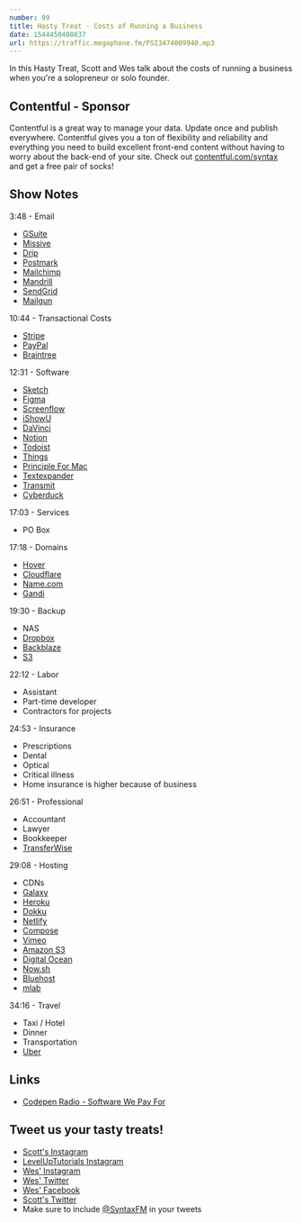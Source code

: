 ```yaml
---
number: 99
title: Hasty Treat - Costs of Running a Business
date: 1544450400837
url: https://traffic.megaphone.fm/FSI3474009940.mp3
---
```


In this Hasty Treat, Scott and Wes talk about the costs of running a business when you're a solopreneur or solo founder.

## Contentful - Sponsor

Contentful is a great way to manage your data. Update once and publish everywhere. Contentful gives you a ton of flexibility and reliability and everything you need to build excellent front-end content without having to worry about the back-end of your site. Check out [contentful.com/syntax](https://www.contentful.com/syntax/) and get a free pair of socks!

## Show Notes

3:48 - Email

* [GSuite](https://gsuite.google.com/)
* [Missive](https://missiveapp.com/)
* [Drip](https://www.drip.com/)
* [Postmark](https://postmarkapp.com/)
* [Mailchimp](https://mailchimp.com/)
* [Mandrill](https://mandrill.com/)
* [SendGrid](https://sendgrid.com/)
* [Mailgun](https://www.mailgun.com/)

10:44 - Transactional Costs

* [Stripe](https://stripe.com/)
* [PayPal](https://www.paypal.com)
* [Braintree](https://www.braintreepayments.com/)

12:31 - Software

* [Sketch](https://www.sketchapp.com/)
* [Figma](https://www.figma.com/)
* [Screenflow](https://www.telestream.net/screenflow)
* [iShowU](https://www.shinywhitebox.com/ishowu-studio-2)
* [DaVinci](https://www.blackmagicdesign.com/products/davinciresolve/)
* [Notion](https://www.notion.so/?r=f30ad6f0d28441729bcea76a77549938)
* [Todoist](https://todoist.com/)
* [Things](https://culturedcode.com/things/)
* [Principle For Mac](http://principleformac.com/)
* [Textexpander](https://textexpander.com/)
* [Transmit](https://panic.com/transmit/)
* [Cyberduck](https://cyberduck.io/)

17:03 - Services

* PO Box

17:18 - Domains

* [Hover](https://www.hover.com/)
* [Cloudflare](https://www.cloudflare.com/)
* [Name.com](https://www.name.com/)
* [Gandi](https://www.gandi.net/)

19:30 - Backup

* NAS
* [Dropbox](https://www.dropbox.com)
* [Backblaze](https://www.backblaze.com/)
* [S3](https://aws.amazon.com/s3/)

22:12 - Labor

* Assistant
* Part-time developer
* Contractors for projects

24:53 - Insurance

* Prescriptions
* Dental
* Optical
* Critical illness
* Home insurance is higher because of business

26:51 - Professional

* Accountant
* Lawyer
* Bookkeeper
* [TransferWise](https://transferwise.com/us/)

29:08 - Hosting

* CDNs
* [Galaxy](https://www.meteor.com/hosting)
* [Heroku](https://www.heroku.com/)
* [Dokku](http://dokku.viewdocs.io/dokku/)
* [Netlify](https://www.netlify.com/)
* [Compose](https://www.compose.com/)
* [Vimeo](https://vimeo.com/)
* [Amazon S3](https://aws.amazon.com/s3/)
* [Digital Ocean](https://www.digitalocean.com/)
* [Now.sh](https://now.sh)
* [Bluehost](https://www.bluehost.com/)
* [mlab](https://mlab.com/)

34:16 - Travel

* Taxi / Hotel
* Dinner
* Transportation
* [Uber](https://www.uber.com/)

## Links
* [Codepen Radio - Software We Pay For](https://blog.codepen.io/2018/11/27/201-software-we-pay-for/)

## Tweet us your tasty treats!
* [Scott's Instagram](https://www.instagram.com/stolinski/)
* [LevelUpTutorials Instagram](https://www.instagram.com/LevelUpTutorials/)
* [Wes' Instagram](https://www.instagram.com/wesbos/)
* [Wes' Twitter](https://twitter.com/wesbos)
* [Wes' Facebook](https://www.facebook.com/wesbos.developer)
* [Scott's Twitter](https://twitter.com/stolinski)
* Make sure to include [@SyntaxFM](https://twitter.com/SyntaxFM) in your tweets
